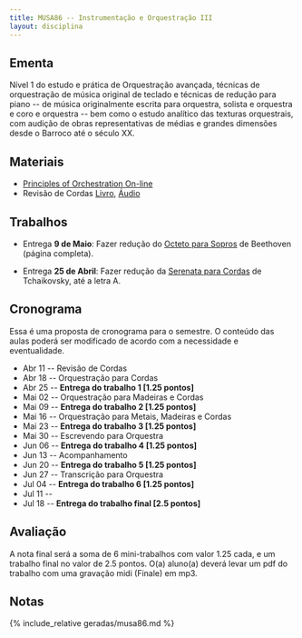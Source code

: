 ```yaml
---
title: MUSA86 -- Instrumentação e Orquestração III
layout: disciplina
---
```


## Ementa

Nível 1 do estudo e prática de Orquestração avançada, técnicas de
orquestração de música original de teclado e técnicas de redução para
piano -- de música originalmente escrita para orquestra, solista e
orquestra e coro e orquestra -- bem como o estudo analítico das texturas
orquestrais, com audição de obras representativas de médias e grandes
dimensões desde o Barroco até o século XX.

## Materiais

- [Principles of Orchestration On-line][4]
- Revisão de Cordas [Livro][2], [Áudio][3]

## Trabalhos

- Entrega **9 de Maio**: Fazer redução do [Octeto para Sopros][5] de Beethoven (página completa).

- Entrega **25 de Abril**: Fazer redução da [Serenata para Cordas][1]
  de Tchaikovsky, até a letra A.

## Cronograma

Essa é uma proposta de cronograma para o semestre. O conteúdo das aulas
poderá ser modificado de acordo com a necessidade e eventualidade.

- Abr 11 -- Revisão de Cordas
- Abr 18 -- Orquestração para Cordas
- Abr 25 -- **Entrega do trabalho 1 [1.25 pontos]**
- Mai 02 -- Orquestração para Madeiras e Cordas
- Mai 09 -- **Entrega do trabalho 2 [1.25 pontos]**
- Mai 16 -- Orquestração para Metais, Madeiras e Cordas
- Mai 23 -- **Entrega do trabalho 3 [1.25 pontos]**
- Mai 30 -- Escrevendo para Orquestra
- Jun 06 -- **Entrega do trabalho 4 [1.25 pontos]**
- Jun 13 -- Acompanhamento
- Jun 20 -- **Entrega do trabalho 5 [1.25 pontos]**
- Jun 27 -- Transcrição para Orquestra
- Jul 04 -- **Entrega do trabalho 6 [1.25 pontos]**
- Jul 11 -- 
- Jul 18 -- **Entrega do trabalho final [2.5 pontos]**


## Avaliação

A nota final será a soma de 6 mini-trabalhos com valor 1.25 cada, e um
trabalho final no valor de 2.5 pontos. O(a) aluno(a) deverá levar um pdf
do trabalho com uma gravação midi (Finale) em mp3.


## Notas

{% include_relative geradas/musa86.md %}


[1]: https://www.dropbox.com/s/yzsqtzqcsj33i75/Tchaikovsky%20Serenata%20Cordas.pdf?dl=1
[2]: https://www.dropbox.com/s/ks113157m7jamev/Cordas%20-%20Geral.pdf?dl=1
[3]: https://www.dropbox.com/s/foirxuc0yw3bv6r/Cordas%20Geral%20Audio.zip?dl=1
[4]: http://www.northernsounds.com/forum/forumdisplay.php/77-Principles-of-Orchestration-On-line
[5]: https://www.dropbox.com/s/mhkw51aklruets7/Beethoven%20Octet%20Op%20103.pdf?dl=1

